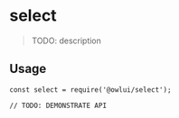 # select

> TODO: description

## Usage

```
const select = require('@owlui/select');

// TODO: DEMONSTRATE API
```

